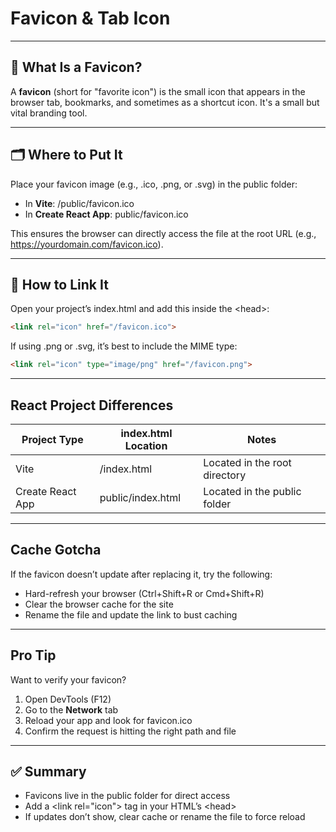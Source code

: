 # Favicon & Tab Icon

---

## 🎯 What Is a Favicon?

A **favicon** (short for "favorite icon") is the small icon that appears in the browser tab, bookmarks, and sometimes as a shortcut icon. It's a small but vital branding tool.

---

## 🗂️ Where to Put It

Place your favicon image (e.g., <span class="codeSnip">.ico</span>, <span class="codeSnip">.png</span>, or <span class="codeSnip">.svg</span>) in the <span class="codeSnip">public</span> folder:

- In **Vite**: <span class="codeSnip">/public/favicon.ico</span>
- In **Create React App**: <span class="codeSnip">public/favicon.ico</span>

This ensures the browser can directly access the file at the root URL (e.g., https://yourdomain.com/favicon.ico).

---

## 🧠 How to Link It

Open your project’s <span class="codeSnip">index.html</span> and add this inside the <span class="codeSnip">&lt;head&gt;</span>:

```html  
<link rel="icon" href="/favicon.ico">
```

If using <span class="codeSnip">.png</span> or <span class="codeSnip">.svg</span>, it’s best to include the MIME type:

```html  
<link rel="icon" type="image/png" href="/favicon.png">
```
---

## React Project Differences

<table class="notesTable">
  <thead>
    <tr class="tableHeader">
      <th class="tableCellHeader">Project Type</th>
      <th class="tableCellHeader">index.html Location</th>
      <th class="tableCellHeader">Notes</th>
    </tr>
  </thead>
  <tbody>
    <tr class="tableRow">
      <td class="tableCell">Vite</td>
      <td class="tableCell"><span class="codeSnip">/index.html</span></td>
      <td class="tableCell">Located in the root directory</td>
    </tr>
    <tr class="tableRow">
      <td class="tableCell">Create React App</td>
      <td class="tableCell"><span class="codeSnip">public/index.html</span></td>
      <td class="tableCell">Located in the <span class="codeSnip">public</span> folder</td>
    </tr>
  </tbody>
</table>

---

## Cache Gotcha

If the favicon doesn’t update after replacing it, try the following:

- Hard-refresh your browser (<span class="codeSnip">Ctrl+Shift+R</span> or <span class="codeSnip">Cmd+Shift+R</span>)
- Clear the browser cache for the site
- Rename the file and update the link to bust caching

---

## Pro Tip

Want to verify your favicon?

1. Open DevTools (<span class="codeSnip">F12</span>)
2. Go to the **Network** tab
3. Reload your app and look for <span class="codeSnip">favicon.ico</span>
4. Confirm the request is hitting the right path and file

---

## ✅ Summary

- Favicons live in the <span class="codeSnip">public</span> folder for direct access
- Add a <span class="codeSnip">&lt;link rel="icon"&gt;</span> tag in your HTML’s <span class="codeSnip">&lt;head&gt;</span>
- If updates don’t show, clear cache or rename the file to force reload
